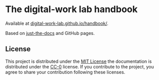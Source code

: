 # The digital-work lab handbook

Available at [digital-work-lab.github.io/handbook/](https://digital-work-lab.github.io/handbook/).

Based on [just-the-docs](https://github.com/just-the-docs/just-the-docs) and GitHub pages.


## License

This project is distributed under the [MIT License](LICENSE) the documentation is distributed under the [CC-0](https://creativecommons.org/publicdomain/zero/1.0/) license.
If you contribute to the project, you agree to share your contribution following these licenses.